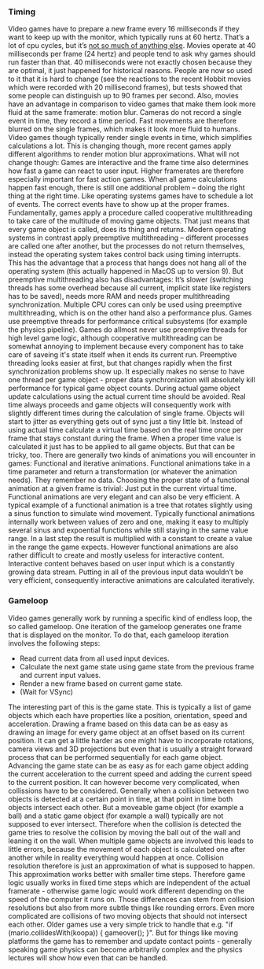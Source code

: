 ### Timing
Video games have to prepare a new frame every 16 milliseconds if they want to keep up with the monitor, which typically runs at 60 hertz. That’s a lot of cpu cycles, but it’s [not so much of anything else](https://twitter.com/PieCalculus/status/459485747842523136).
Movies operate at 40 milliseconds per frame (24 hertz) and people tend to ask why games should run faster than that. 40 milliseconds were not exactly chosen because they are optimal, it just happened for historical reasons. People are now so used to it that it is hard to change (see the reactions to the recent Hobbit movies which were recorded with 20 millisecond frames), but tests showed that some people can distinguish up to 90 frames per second. Also, movies have an advantage in comparison to video games that make them look more fluid at the same framerate: motion blur. Cameras do not record a single event in time, they record a time period. Fast movements are therefore blurred on the single frames, which makes it look more fluid to humans. Video games though typically render single events in time, which simplifies calculations a lot. This is changing though, more recent games apply different algorithms to render motion blur approximations. What will not change though: Games are interactive and the frame time also determines how fast a game can react to user input. Higher framerates are therefore especially important for fast action games.
When all game calculations happen fast enough, there is still one additional problem – doing the right thing at the right time. Like operating systems games have to schedule a lot of events. The correct events have to show up at the proper frames.
Fundamentally, games apply a procedure called cooperative multithreading to take care of the multitude of moving game objects. That just means that every game object is called, does its thing and returns. Modern operating systems in contrast apply preemptive multithreading – different processes are called one after another, but the processes do not return themselves, instead the operating system takes control back using timing interrupts. This has the advantage that a process that hangs does not hang all of the operating system (this actually happened in MacOS up to version 9). But preemptive multithreading also has disadvantages: It’s slower (switching threads has some overhead because all current, implicit state like registers has to be saved), needs more RAM and needs proper multithreading synchronization. Multiple CPU cores can only be used using preemptive multithreading, which is on the other hand also a performance plus. Games use preemptive threads for performance critical subsystems (for example the physics pipeline). Games do allmost never use preemptive threads for high level game logic, although cooperative multithreading can be somewhat annoying to implement because every component has to take care of saveing it's state itself when it ends its current run. Preemptive threading looks easier at first, but that changes rapidly when the first synchronization problems show up. It especially makes no sense to have one thread per game object - proper data synchronization will absolutely kill performance for typical game object counts.
During actual game object update calculations using the actual current time should be avoided. Real time always proceeds and game objects will consequently work with slightly different times during the calculation of single frame. Objects will start to jitter as everything gets out of sync just a tiny little bit. Instead of using actual time calculate a virtual time based on the real time once per frame that stays constant during the frame.
When a proper time value is calculated it just has to be applied to all game objects. But that can be tricky, too. There are generally two kinds of animations you will encounter in games: Functional and iterative animations.
Functional animations take in a time parameter and return a transformation (or whatever the animation needs). They remember no data. Choosing the proper state of a functional animation at a given frame is trivial: Just put in the current virtual time. Functional animations are very elegant and can also be very efficient. A typical example of a functional animation is a tree that rotates slightly using a sinus function to simulate wind movement. Typically functional animations internally work between values of zero and one, making it easy to multiply several sinus and expoential functions while still staying in the same value range. In a last step the result is multiplied with a constant to create a value in the range the game expects.
However functional animations are also rather difficult to create and mostly useless for interactive content. Interactive content behaves based on user input which is a constantly growing data stream. Putting in all of the previous input data wouldn’t be very efficient, consequently interactive animations are calculated iteratively.

### Gameloop
Video games generally work by running a specific kind of endless loop, the so called gameloop. One iteration of the gameloop generates one frame that is displayed on the monitor. To do that, each gameloop iteration involves the following steps:
* Read current data from all used input devices.
* Calculate the next game state using game state from the previous frame and current input values.
* Render a new frame based on current game state.
* (Wait for VSync)

The interesting part of this is the game state. This is typically a list of game objects which each have properties like a position, orientation, speed and acceleration. Drawing a frame based on this data can be as easy as drawing an image for every game object at an offset based on its current position. It can get a little harder as one might have to incorporate rotations, camera views and 3D projections but even that is usually a straight forward process that can be performed sequentially for each game object. Advancing the game state can be as easy as for each game object adding the current acceleration to the current speed and adding the current speed to the current position. It can however become very complicated, when collissions have to be considered.
Generally when a collision between two objects is detected at a certain point in time, at that point in time both objects intersect each other. But a moveable game object (for example a ball) and a static game object (for example a wall) typically are not supposed to ever intersect. Therefore when the collision is detected the game tries to resolve the collision by moving the ball out of the wall and leaning it on the wall. When multiple game objects are involved this leads to little errors, because the movement of each object is calculated one after another while in reality everything would happen at once. Collision resolution therefore is just an approximation of what is supposed to happen. This approximation works better with smaller time steps. Therefore game logic usually works in fixed time steps which are independent of the actual framerate - otherwise game logic would work different depending on the speed of the computer it runs on. Those differences can stem from collision resolutions but also from more subtle things like rounding errors.
Even more complicated are collisions of two moving objects that should not intersect each other. Older games use a very simple trick to handle that e.g. "if (mario.collidesWith(koopa)) { gameover(); }". But for things like moving platforms the game has to remember and update contact points - generally speaking game physics can become arbitrarily complex and the physics lectures will show how even that can be handled.